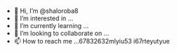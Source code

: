 - 👋 Hi, I’m @shaloroba8
- 👀 I’m interested in ...
- 🌱 I’m currently learning ...
- 💞️ I’m looking to collaborate on ...
- 📫 How to reach me ...67832632mlyiu53
i67rteyutyue 
<!---
shaloroba8/shaloroba8 is a ✨ special ✨ repository because its `README.md` (this file) appears on your GitHub profile.
You can click the Preview link to take a look at your changes.
--->
